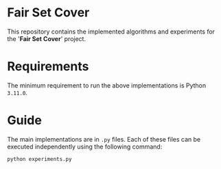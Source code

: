 # Fair Set Cover
This repository contains the implemented algorithms and experiments for the '**Fair Set Cover**' project.

# Requirements
The minimum requirement to run the above implementations is Python `3.11.0`.

# Guide
The main implementations are in `.py` files. Each of these files can be executed independently using the following command: 
```
python experiments.py
```


